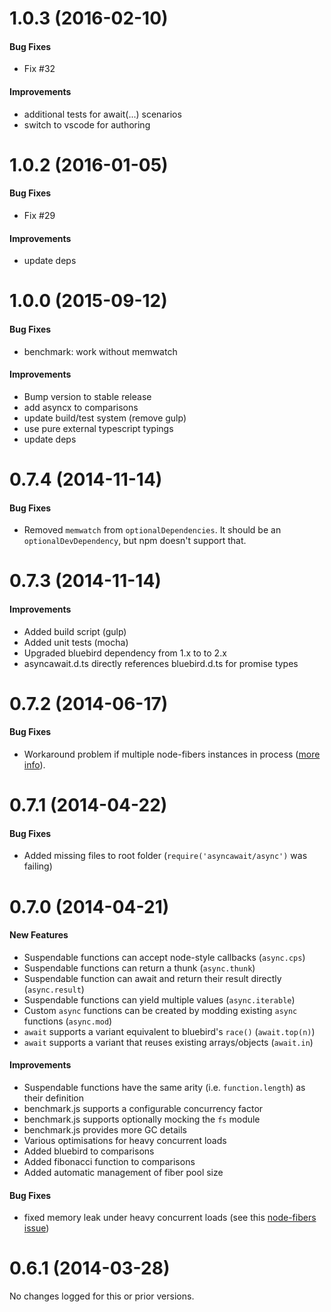 # 1.0.3 (2016-02-10)

#### Bug Fixes
- Fix #32

#### Improvements
- additional tests for await(...) scenarios
- switch to vscode for authoring


# 1.0.2 (2016-01-05)

#### Bug Fixes
- Fix #29

#### Improvements
- update deps


# 1.0.0 (2015-09-12)

#### Bug Fixes
- benchmark: work without memwatch

#### Improvements
- Bump version to stable release
- add asyncx to comparisons
- update build/test system (remove gulp)
- use pure external typescript typings
- update deps

# 0.7.4 (2014-11-14)

#### Bug Fixes
- Removed `memwatch` from `optionalDependencies`. It should be an `optionalDevDependency`, but npm doesn't support that.

# 0.7.3 (2014-11-14)

#### Improvements

- Added build script (gulp)
- Added unit tests (mocha)
- Upgraded bluebird dependency from 1.x to to 2.x
- asyncawait.d.ts directly references bluebird.d.ts for promise types

# 0.7.2 (2014-06-17)

#### Bug Fixes

 - Workaround problem if multiple node-fibers instances in process ([more info](./src/fibers.ts)).

# 0.7.1 (2014-04-22)

#### Bug Fixes

 - Added missing files to root folder (`require('asyncawait/async')` was failing)

# 0.7.0 (2014-04-21)

#### New Features

 - Suspendable functions can accept node-style callbacks (`async.cps`)
 - Suspendable functions can return a thunk (`async.thunk`)
 - Suspendable function can await and return their result directly (`async.result`)
 - Suspendable functions can yield multiple values (`async.iterable`)
 - Custom `async` functions can be created by modding existing `async` functions (`async.mod`)
 - `await` supports a variant equivalent to bluebird's `race()` (`await.top(n)`)
 - `await` supports a variant that reuses existing arrays/objects (`await.in`)

#### Improvements

 - Suspendable functions have the same arity (i.e. `function.length`) as their definition
 - benchmark.js supports a configurable concurrency factor
 - benchmark.js supports optionally mocking the `fs` module
 - benchmark.js provides more GC details
 - Various optimisations for heavy concurrent loads
 - Added bluebird to comparisons
 - Added fibonacci function to comparisons
 - Added automatic management of fiber pool size

#### Bug Fixes

 - fixed memory leak under heavy concurrent loads (see this [node-fibers issue](https://github.com/laverdet/node-fibers/issues/169))

# 0.6.1 (2014-03-28)

No changes logged for this or prior versions.
